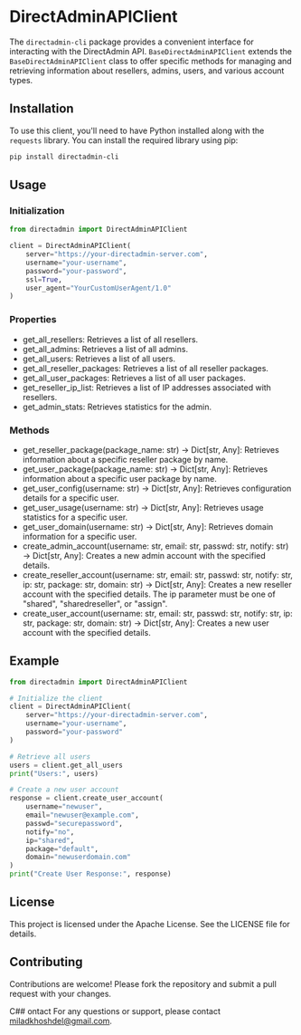 # DirectAdminAPIClient

The `directadmin-cli` package provides a convenient interface for interacting with the DirectAdmin API. `BaseDirectAdminAPIClient` extends the `BaseDirectAdminAPIClient` class to offer specific methods for managing and retrieving information about resellers, admins, users, and various account types.

## Installation

To use this client, you'll need to have Python installed along with the `requests` library. You can install the required library using pip:

```bash
pip install directadmin-cli
```

## Usage

### Initialization

```python
from directadmin import DirectAdminAPIClient

client = DirectAdminAPIClient(
    server="https://your-directadmin-server.com",
    username="your-username",
    password="your-password",
    ssl=True,
    user_agent="YourCustomUserAgent/1.0"
)
```

### Properties

- get_all_resellers: Retrieves a list of all resellers.
- get_all_admins: Retrieves a list of all admins.
- get_all_users: Retrieves a list of all users.
- get_all_reseller_packages: Retrieves a list of all reseller packages.
- get_all_user_packages: Retrieves a list of all user packages.
- get_reseller_ip_list: Retrieves a list of IP addresses associated with resellers.
- get_admin_stats: Retrieves statistics for the admin.

### Methods

- get_reseller_package(package_name: str) -> Dict[str, Any]: Retrieves information about a specific reseller package by name.
- get_user_package(package_name: str) -> Dict[str, Any]: Retrieves information about a specific user package by name.
- get_user_config(username: str) -> Dict[str, Any]: Retrieves configuration details for a specific user.
- get_user_usage(username: str) -> Dict[str, Any]: Retrieves usage statistics for a specific user.
- get_user_domain(username: str) -> Dict[str, Any]: Retrieves domain information for a specific user.
- create_admin_account(username: str, email: str, passwd: str, notify: str) -> Dict[str, Any]: Creates a new admin account with the specified details.
- create_reseller_account(username: str, email: str, passwd: str, notify: str, ip: str, package: str, domain: str) -> Dict[str, Any]: Creates a new reseller account with the specified details. The ip parameter must be one of "shared", "sharedreseller", or "assign".
- create_user_account(username: str, email: str, passwd: str, notify: str, ip: str, package: str, domain: str) -> Dict[str, Any]: Creates a new user account with the specified details.

## Example

```python
from directadmin import DirectAdminAPIClient

# Initialize the client
client = DirectAdminAPIClient(
    server="https://your-directadmin-server.com",
    username="your-username",
    password="your-password"
)

# Retrieve all users
users = client.get_all_users
print("Users:", users)

# Create a new user account
response = client.create_user_account(
    username="newuser",
    email="newuser@example.com",
    passwd="securepassword",
    notify="no",
    ip="shared",
    package="default",
    domain="newuserdomain.com"
)
print("Create User Response:", response)
```

## License
This project is licensed under the Apache License. See the LICENSE file for details.

## Contributing
Contributions are welcome! Please fork the repository and submit a pull request with your changes.

C## ontact
For any questions or support, please contact miladkhoshdel@gmail.com.